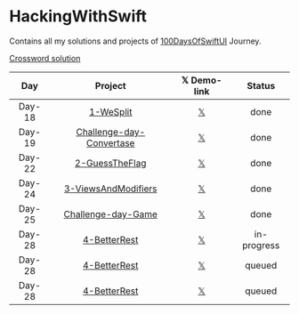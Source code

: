 # HackingWithSwift
Contains all my solutions and projects of [100DaysOfSwiftUI](https://www.hackingwithswift.com/100/swiftui) Journey.

[Crossword solution](/15-wordsearch.pdf)


| Day    | Project                                   | 𝕏 Demo-link                                                  | Status      |
| :----: | :-------------------------------------:   | :----------------------------------------------------------: | :---------: |
| Day-18 | [1-WeSplit](/WeSplit)                     | [𝕏](https://x.com/asdsydd/status/1722579102727823693?s=20)   | done        |
| Day-19 | [Challenge-day-Convertase](/Convertase)   | [𝕏](https://x.com/asdsydd/status/1724490399442723103?s=20)   | done        |
| Day-22 | [2-GuessTheFlag](/GuessTheFlag)           | [𝕏](https://twitter.com/asdsydd/status/1724876595079655644)  | done        |
| Day-24 | [3-ViewsAndModifiers](/ViewsAndModifiers) | [𝕏](https://x.com/asdsydd/status/1729543041076388190?s=20)   | done        |
| Day-25 | [Challenge-day-Game](/ScissorYourBrain)   | [𝕏](https://twitter.com/asdsydd/status/1724876595079655644)  | done        |
| Day-28 | [4-BetterRest]()                          | [𝕏]()                                                        | in-progress |
| Day-28 | [4-BetterRest]()                          | [𝕏]()                                                        | queued      |
| Day-28 | [4-BetterRest]()                          | [𝕏]()                                                        | queued      |







